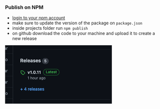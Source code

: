 ### Publish on NPM 

- [login to your npm account](http://npm.github.io/installation-setup-docs/installing/logging-in-and-out.html)
- make sure to update the version of the package on `package.json`
- inside projects folder run `npm publish` 
- on github download the code to your machine and upload it to create a new release 
<img src="./docs/releases.png">
